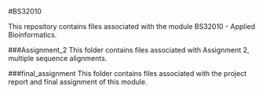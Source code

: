 #BS32010

This repository contains files associated with the module BS32010 - 
Applied Bioinformatics.

###Assignment_2
This folder contains files associated with Assignment 2, multiple 
sequence alignments.

###final_assignment
This folder contains files associated with the project report and final 
assignment of this module.
